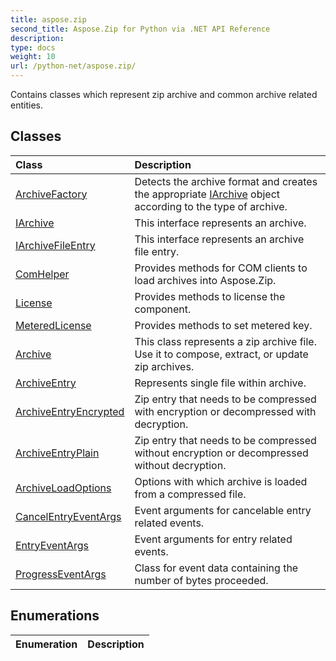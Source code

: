 ```yaml
---
title: aspose.zip
second_title: Aspose.Zip for Python via .NET API Reference
description: 
type: docs
weight: 10
url: /python-net/aspose.zip/
---
```



Contains classes which represent zip archive and common archive related entities.

## Classes
| Class | Description |
| :- | :- |
|[ArchiveFactory](/zip/python-net/aspose.zip/archivefactory/)|Detects the archive format and creates the appropriate [IArchive](/zip/python-net/aspose.zip/iarchive/) object according to the type of archive.|
|[IArchive](/zip/python-net/aspose.zip/iarchive/)|This interface represents an archive.|
|[IArchiveFileEntry](/zip/python-net/aspose.zip/iarchivefileentry/)|This interface represents an archive file entry.|
|[ComHelper](/zip/python-net/aspose.zip/comhelper/)|Provides methods for COM clients to load archives into Aspose.Zip.|
|[License](/zip/python-net/aspose.zip/license/)|Provides methods to license the component.|
|[MeteredLicense](/zip/python-net/aspose.zip/meteredlicense/)|Provides methods to set metered key.|
|[Archive](/zip/python-net/aspose.zip/archive/)|This class represents a zip archive file. Use it to compose, extract, or update zip archives.|
|[ArchiveEntry](/zip/python-net/aspose.zip/archiveentry/)|Represents single file within archive.|
|[ArchiveEntryEncrypted](/zip/python-net/aspose.zip/archiveentryencrypted/)|Zip entry that needs to be compressed with encryption or decompressed with decryption.|
|[ArchiveEntryPlain](/zip/python-net/aspose.zip/archiveentryplain/)|Zip entry that needs to be compressed without encryption or decompressed without decryption.|
|[ArchiveLoadOptions](/zip/python-net/aspose.zip/archiveloadoptions/)|Options with which archive is loaded from a compressed file.|
|[CancelEntryEventArgs](/zip/python-net/aspose.zip/cancelentryeventargs/)|Event arguments for cancelable entry related events.|
|[EntryEventArgs](/zip/python-net/aspose.zip/entryeventargs/)|Event arguments for entry related events.|
|[ProgressEventArgs](/zip/python-net/aspose.zip/progresseventargs/)|Class for event data containing the number of bytes proceeded.|
## Enumerations
| Enumeration | Description |
| :- | :- |
